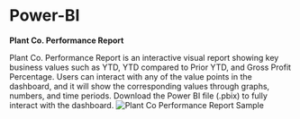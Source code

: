 # Power-BI
**Plant Co. Performance Report**

Plant Co. Performance Report is an interactive visual report showing key business values such as YTD, YTD compared to Prior YTD, and Gross Profit Percentage.
Users can interact with any of the value points in the dashboard, and it will show the corresponding values through graphs, numbers, and time periods.
Download the Power BI file (.pbix) to fully interact with the dashboard.
![Plant Co  Performance Report Sample](https://github.com/dannyjkim37/dannyjkim37/assets/160215128/6b8356d6-5c6b-41b1-b6d9-ce0c7fc65e58)
